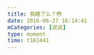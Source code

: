 ```yaml
---
title: 我瞎了么？😳
date: 2016-06-27 16:14:41
mCategories: [说说]
type: moment
time: t161441
---
```


<div id="pics-20160627161441"></div>

<script src="/lib/moment/pics.js"></script>
<script>
var data = [
    {"link": "2016-06-27_000000.jpeg", "type": "shuoshuo"}
];
picsRender(data, "pics-20160627161441");
</script>
